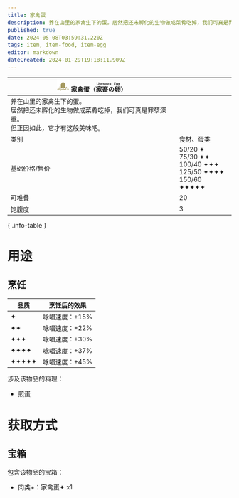 ```yaml
---
title: 家禽蛋
description: 养在山里的家禽生下的蛋。居然把还未孵化的生物做成菜肴吃掉，我们可真是罪孽深重。但正因如此，它才有这般美味吧。
published: true
date: 2024-05-08T03:59:31.220Z
tags: item, item-food, item-egg
editor: markdown
dateCreated: 2024-01-29T19:18:11.909Z
---
```


| <div markdown>![物品图标](/assets/global/items/egg.png) <span>家禽蛋（<ruby>家畜の卵<rt>Livestock Egg</rt></ruby>）</span></div>||
| - | - |
| 养在山里的家禽生下的蛋。<br>居然把还未孵化的生物做成菜肴吃掉，我们可真是罪孽深重。<br>但正因如此，它才有这般美味吧。 ||
| 类别 | 食材、蛋类 |
| 基础价格/售价 | 50/20 ✦<br>75/30 ✦✦<br>100/40 ✦✦✦<br>125/50 ✦✦✦✦<br>150/60 ✦✦✦✦✦ |
| 可堆叠 | 20 |
| 饱腹度 | 3 |
{ .info-table }

# 用途
## 烹饪
| 品质 | 烹饪后的效果 |
| - | - |
| ✦ | 咏唱速度：+15% |
| ✦✦ | 咏唱速度：+22% |
| ✦✦✦ | 咏唱速度：+30% |
| ✦✦✦✦ | 咏唱速度：+37% |
| ✦✦✦✦✦ | 咏唱速度：+45% |
涉及该物品的料理：
- 煎蛋

# 获取方式
## 宝箱
包含该物品的宝箱：
- 肉类+：家禽蛋✦ x1